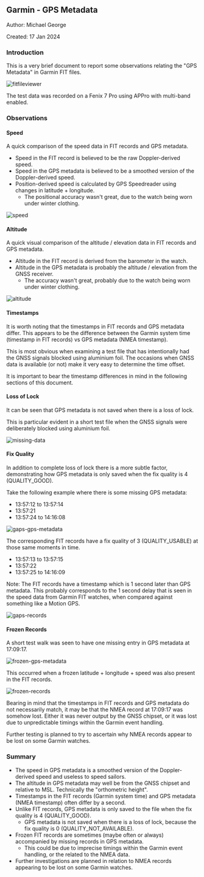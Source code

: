 ## Garmin - GPS Metadata

Author: Michael George

Created: 17 Jan 2024



### Introduction

This is a very brief document to report some observations relating the "GPS Metadata" in Garmin FIT files.

![fitfileviewer](img/fitfileviewer.png)

The test data was recorded on a Fenix 7 Pro using APPro with multi-band enabled.



### Observations

#### Speed

A quick comparison of the speed data in FIT records and GPS metadata.

- Speed in the FIT record is believed to be the raw Doppler-derived speed.
- Speed in the GPS metadata is believed to be a smoothed version of the Doppler-derived speed.
- Position-derived speed is calculated by GPS Speedreader using changes in latitude + longitude.
  - The positional accuracy wasn't great, due to the watch being worn under winter clothing.


![speed](img/speed.png)



#### Altitude

A quick visual comparison of the altitude / elevation data in FIT records and GPS metadata.

- Altitude in the FIT record is derived from the barometer in the watch.
- Altitude in the GPS metadata is probably the altitude / elevation from the GNSS receiver.
  - The accuracy wasn't great, probably due to the watch being worn under winter clothing.


![altitude](img/altitude.png)



#### Timestamps

It is worth noting that the timestamps in FIT records and GPS metadata differ. This appears to be the difference between the Garmin system time (timestamp in FIT records) vs GPS metadata (NMEA timestamp).

This is most obvious when examining a test file that has intentionally had the GNSS signals blocked using aluminium foil. The occasions when GNSS data is available (or not) make it very easy to determine the time offset.

It is important to bear the timestamp differences in mind in the following sections of this document.



#### Loss of Lock

It can be seen that GPS metadata is not saved when there is a loss of lock.

This is particular evident in a short test file when the GNSS signals were deliberately blocked using aluminium foil.

![missing-data](img/missing-data.png)



#### Fix Quality

In addition to complete loss of lock there is a more subtle factor, demonstrating how GPS metadata is only saved when the fix quality is 4 (QUALITY_GOOD).

Take the following example where there is some missing GPS metadata:

- 13:57:12 to 13:57:14
- 13:57:21
- 13:57:24 to 14:16:08

![gaps-gps-metadata](img/gaps-gps-metadata.png)

The corresponding FIT records have a fix quality of 3 (QUALITY_USABLE) at those same moments in time.

- 13:57:13 to 13:57:15
- 13:57:22
- 13:57:25 to 14:16:09

Note: The FIT records have a timestamp which is 1 second later than GPS metadata. This probably corresponds to the 1 second delay that is seen in the speed data from Garmin FIT watches, when compared against something like a Motion GPS.

![gaps-records](img/gaps-records.png)



#### Frozen Records

A short test walk was seen to have one missing entry in GPS metadata at 17:09:17.

![frozen-gps-metadata](img/frozen-gps-metadata.png)

This occurred when a frozen latitude + longitude + speed was also present in the FIT records.

![frozen-records](img/frozen-records.png)

Bearing in mind that the timestamps in FIT records and GPS metadata do not necessarily match, it may be that the NMEA record at 17:09:17 was somehow lost. Either it was never output by the GNSS chipset, or it was lost due to unpredictable timings within the Garmin event handling.

Further testing is planned to try to ascertain why NMEA records appear to be lost on some Garmin watches.



### Summary

- The speed in GPS metadata is a smoothed version of the Doppler-derived speed and useless to speed sailors.
- The altitude in GPS metadata may well be from the GNSS chipset and relative to MSL. Technically the "orthometric height".
- Timestamps in the FIT records (Garmin system time) and GPS metadata (NMEA timestamp) often differ by a second.
- Unlike FIT records, GPS metadata is only saved to the file when the fix quality is 4 (QUALITY_GOOD).
  - GPS metadata is not saved when there is a loss of lock, because the fix quality is 0 (QUALITY_NOT_AVAILABLE).
- Frozen FIT records are sometimes (maybe often or always) accompanied by missing records in GPS metadata.
  - This could be due to imprecise timings within the Garmin event handling, or the related to the NMEA data.
- Further investigations are planned in relation to NMEA records appearing to be lost on some Garmin watches.
